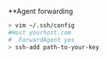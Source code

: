 **Agent forwarding

```bash
> vim ~/.ssh/config
#Host yourhost.com
#  ForwardAgent yes
> ssh-add path-to-your-key
```
